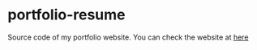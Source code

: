 # portfolio-resume
Source code of my portfolio website. You can check the website at [here](https://austinnguyen-portfolio.herokuapp.com/)

